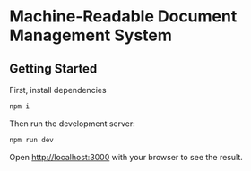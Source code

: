 #  Machine-Readable Document Management System
## Getting Started

First, install dependencies
```bash
npm i
```

Then run the development server:
```bash
npm run dev
```

Open [http://localhost:3000](http://localhost:3000) with your browser to see the result.
